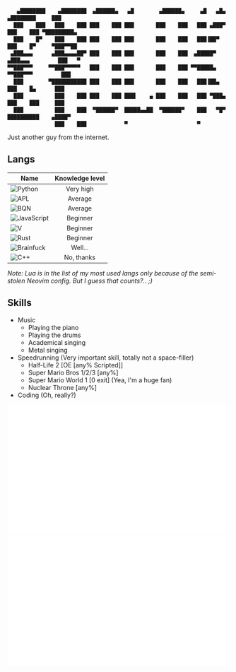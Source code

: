 ```
   ▄████████    ▄████████  ▄██████▄   ▄█        ▄██████▄     ▄█   ▄█▄    ▄████████     ███     
  ███    ███   ███    ███ ███    ███ ███       ███    ███   ███ ▄███▀   ███    ███ ▀█████████▄ 
  ███    █▀    ███    ███ ███    ███ ███       ███    ███   ███▐██▀     ███    █▀     ▀███▀▀██ 
 ▄███▄▄▄      ▄███▄▄▄▄██▀ ███    ███ ███       ███    ███  ▄█████▀     ▄███▄▄▄         ███   ▀ 
▀▀███▀▀▀     ▀▀███▀▀▀▀▀   ███    ███ ███       ███    ███ ▀▀█████▄    ▀▀███▀▀▀         ███     
  ███        ▀███████████ ███    ███ ███       ███    ███   ███▐██▄     ███    █▄      ███     
  ███          ███    ███ ███    ███ ███▌    ▄ ███    ███   ███ ▀███▄   ███    ███     ███     
  ███          ███    ███  ▀██████▀  █████▄▄██  ▀██████▀    ███   ▀█▀   ██████████    ▄████▀   
               ███    ███            ▀                      ▀                                  
```
Just another guy from the internet.

## Langs
| Name       | Knowledge level |
|------------|:---------------:|
| ![Python](https://img.shields.io/badge/-Python-lightblue?logo=python&style=for-the-badge)     | Very high       |
| ![APL](https://img.shields.io/badge/-APL-white?style=for-the-badge)        | Average         |
| ![BQN](https://img.shields.io/badge/-BQN-teal?style=for-the-badge)   | Average         |
| ![JavaScript](https://img.shields.io/badge/-JavaScript-lightyellow?logo=javascript&style=for-the-badge) | Beginner         |
| ![V](https://img.shields.io/badge/-V-lightblue?logo=v&style=for-the-badge)          | Beginner        |
| ![Rust](https://img.shields.io/badge/-Rust-black?logo=rust&style=for-the-badge)       | Beginner        |
| ![Brainfuck](https://img.shields.io/badge/-Brainfuck-red?logo=pyg&style=for-the-badge)  | Well...         |
| ![C++](https://img.shields.io/badge/-C++-blue?logo=cplusplus&style=for-the-badge)        | No, thanks      |

_Note: Lua is in the list of my most used langs only because of the semi-stolen Neovim config. But I guess that counts?.. ;)_

## Skills
+ Music
   + Playing the piano
   + Playing the drums
   + Academical singing
   + Metal singing
+ Speedrunning (Very important skill, totally not a space-filler)
   + Half-Life 2 [OE [any% Scripted]]
   + Super Mario Bros 1/2/3 [any%]
   + Super Mario World 1 [0 exit] (Yea, I'm a huge fan)
   + Nuclear Throne [any%]
+ Coding (Oh, really?)

![](https://raw.githubusercontent.com/Froloket64/github-stats-transparent/output/generated/overview.svg)
![](https://raw.githubusercontent.com/Froloket64/github-stats-transparent/output/generated/languages.svg)

